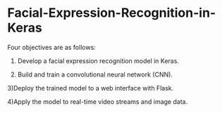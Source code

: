 # Facial-Expression-Recognition-in-Keras

Four objectives are as follows:

1) Develop a facial expression recognition model in Keras.

2) Build and train a convolutional neural network (CNN).

3)Deploy the trained model to a web interface with Flask.

4)Apply the model to real-time video streams and image data.
